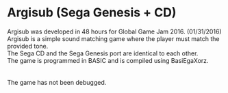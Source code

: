 # Argisub (Sega Genesis + CD)
Argisub was developed in 48 hours for Global Game Jam 2016. (01/31/2016)<br />
Argisub is a simple sound matching game where the player must match the provided tone.<br />
The Sega CD and the Sega Genesis port are identical to each other.<br />
The game is programmed in BASIC and is compiled using BasiEgaXorz.<br />
<br /><br />
The game has not been debugged.
